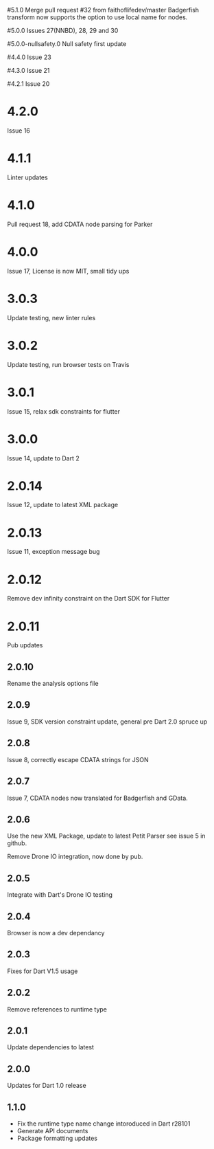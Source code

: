 #5.1.0
Merge pull request #32 from faithoflifedev/master
Badgerfish transform now supports the option to use local name for nodes.

#5.0.0
Issues 27(NNBD), 28, 29 and 30

#5.0.0-nullsafety.0
Null safety first update

#4.4.0
Issue 23

#4.3.0
Issue 21

#4.2.1
Issue 20

# 4.2.0
Issue 16

# 4.1.1
Linter updates

# 4.1.0
Pull request 18, add CDATA node parsing for Parker

# 4.0.0
Issue 17, License is now MIT, small tidy ups

# 3.0.3
Update testing, new linter rules

# 3.0.2
Update testing, run browser tests on Travis

# 3.0.1
Issue 15, relax sdk constraints for flutter

# 3.0.0
Issue 14, update to Dart 2

# 2.0.14
Issue 12, update to latest XML package

# 2.0.13 
Issue 11, exception message bug

# 2.0.12
Remove dev infinity constraint on the Dart SDK for Flutter

# 2.0.11
Pub updates

## 2.0.10
Rename the analysis options file

## 2.0.9

Issue 9, SDK version constraint update, general
pre Dart 2.0 spruce up

## 2.0.8

Issue 8, correctly escape CDATA strings for JSON

## 2.0.7

Issue 7, CDATA nodes now translated for Badgerfish
and GData.

## 2.0.6

Use the new XML Package, update to latest Petit Parser
see issue 5 in github.

Remove Drone IO integration, now done by pub.

## 2.0.5

Integrate with Dart's Drone IO testing

## 2.0.4

Browser is now a dev dependancy

## 2.0.3

Fixes for Dart V1.5 usage

## 2.0.2

Remove references to runtime type

## 2.0.1

Update dependencies to latest

## 2.0.0

Updates for Dart 1.0 release

## 1.1.0

* Fix the runtime type name change intoroduced in Dart r28101
* Generate API documents
* Package formatting updates